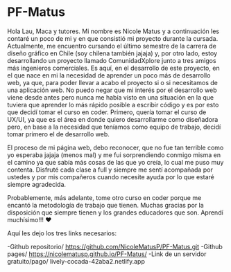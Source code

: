 # PF-Matus
Hola Lau, Maca y tutores. Mi nombre es Nicole Matus y a continuación les contaré un poco de mi y en que consistió mi proyecto durante la cursada. Actualmente, me encuentro cursando el último semestre de la carrera de diseño gráfico en Chile (soy chilena también jajaja) y, por otro lado, estoy desarrollando un proyecto llamado ComunidadXplore junto a tres amigos más ingenieros comerciales. Es aquí, en el desarrollo de este proyecto, en el que nace en mi la necesidad de aprender un poco más de desarrollo web, ya que, para poder llevar a acabo el proyecto si o si necesitamos de una aplicación web. No puedo negar que mi interés por el desarrollo web viene desde antes pero nunca me había visto en una situación en la que tuviera que aprender lo más rápido posible a escribir código y es por esto que decidí tomar el curso en coder. Primero, quería tomar el curso de UX/UI, ya que es el área en donde quiero desarrollarme como diseñadora pero, en base a la necesidad que teníamos como equipo de trabajo, decidí tomar primero el de desarrollo web.

El proceso de mi página web, debo reconocer, que no fue tan terrible como yo esperaba jajaja (menos mal) y me fui sorprendiendo conmigo misma en el camino ya que sabía más cosas de las que yo creía, lo cual me puso muy contenta. Disfruté cada clase a full y siempre me sentí acompañada por ustedes y por mis compañeros cuando necesite ayuda por lo que estaré siempre agradecida.

Probablemente, más adelante, tome otro curso en coder porque me encantó la metodología de trabajo que tienen. Muchas gracias por la disposición que siempre tienen y los grandes educadores que son. Aprendí muchísimo!!! ❤️

Aquí les dejo los tres links necesarios:

-Github repositorio/  https://github.com/NicoleMatusP/PF-Matus.git
-Github pages/ https://nicolematusp.github.io/PF-Matus/
-Link de un servidor gratuito/pago/ lively-cocada-42aba2.netlify.app
